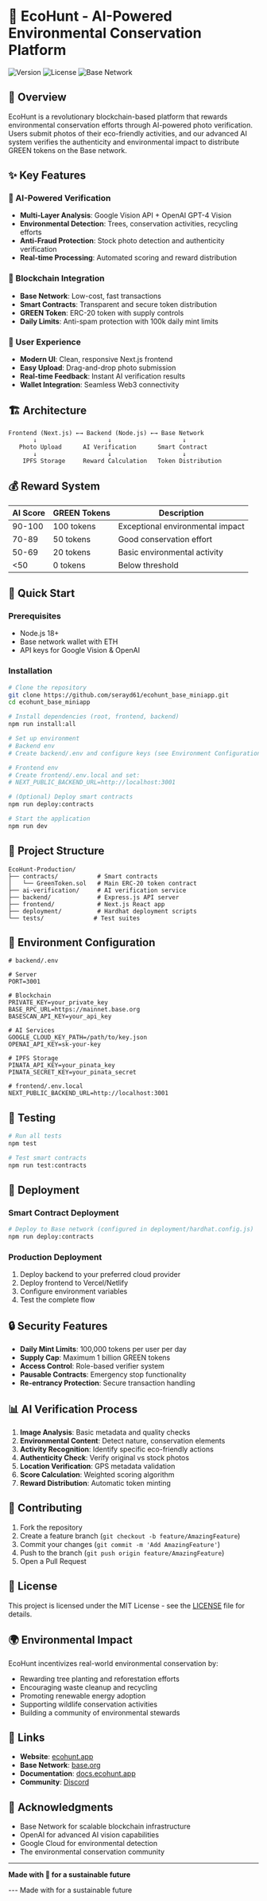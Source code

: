 # 🌱 EcoHunt - AI-Powered Environmental Conservation Platform

![Version](https://img.shields.io/badge/version-1.0.0-green.svg)
![License](https://img.shields.io/badge/license-MIT-blue.svg)
![Base Network](https://img.shields.io/badge/network-Base-blue.svg)

## 🎯 Overview

EcoHunt is a revolutionary blockchain-based platform that rewards environmental conservation efforts through AI-powered photo verification. Users submit photos of their eco-friendly activities, and our advanced AI system verifies the authenticity and environmental impact to distribute GREEN tokens on the Base network.

## ✨ Key Features

### 🤖 AI-Powered Verification
- **Multi-Layer Analysis**: Google Vision API + OpenAI GPT-4 Vision
- **Environmental Detection**: Trees, conservation activities, recycling efforts
- **Anti-Fraud Protection**: Stock photo detection and authenticity verification
- **Real-time Processing**: Automated scoring and reward distribution

### 🔗 Blockchain Integration
- **Base Network**: Low-cost, fast transactions
- **Smart Contracts**: Transparent and secure token distribution
- **GREEN Token**: ERC-20 token with supply controls
- **Daily Limits**: Anti-spam protection with 100k daily mint limits

### 🎨 User Experience
- **Modern UI**: Clean, responsive Next.js frontend
- **Easy Upload**: Drag-and-drop photo submission
- **Real-time Feedback**: Instant AI verification results
- **Wallet Integration**: Seamless Web3 connectivity

## 🏗 Architecture

```
Frontend (Next.js) ←→ Backend (Node.js) ←→ Base Network
       ↓                    ↓                    ↓
   Photo Upload      AI Verification      Smart Contract
       ↓                    ↓                    ↓
    IPFS Storage     Reward Calculation   Token Distribution
```

## 💰 Reward System

| AI Score | GREEN Tokens | Description |
|----------|--------------|-------------|
| 90-100   | 100 tokens   | Exceptional environmental impact |
| 70-89    | 50 tokens    | Good conservation effort |
| 50-69    | 20 tokens    | Basic environmental activity |
| <50      | 0 tokens     | Below threshold |

## 🚀 Quick Start

### Prerequisites
- Node.js 18+
- Base network wallet with ETH
- API keys for Google Vision & OpenAI

### Installation
```bash
# Clone the repository
git clone https://github.com/serayd61/ecohunt_base_miniapp.git
cd ecohunt_base_miniapp

# Install dependencies (root, frontend, backend)
npm run install:all

# Set up environment
# Backend env
# Create backend/.env and configure keys (see Environment Configuration)

# Frontend env
# Create frontend/.env.local and set:
# NEXT_PUBLIC_BACKEND_URL=http://localhost:3001

# (Optional) Deploy smart contracts
npm run deploy:contracts

# Start the application
npm run dev
```

## 📁 Project Structure

```
EcoHunt-Production/
├── contracts/           # Smart contracts
│   └── GreenToken.sol   # Main ERC-20 token contract
├── ai-verification/     # AI verification service
├── backend/             # Express.js API server
├── frontend/            # Next.js React app
├── deployment/          # Hardhat deployment scripts
└── tests/              # Test suites
```

## 🔧 Environment Configuration

```env
# backend/.env

# Server
PORT=3001

# Blockchain
PRIVATE_KEY=your_private_key
BASE_RPC_URL=https://mainnet.base.org
BASESCAN_API_KEY=your_api_key

# AI Services
GOOGLE_CLOUD_KEY_PATH=/path/to/key.json
OPENAI_API_KEY=sk-your-key

# IPFS Storage
PINATA_API_KEY=your_pinata_key
PINATA_SECRET_KEY=your_pinata_secret

# frontend/.env.local
NEXT_PUBLIC_BACKEND_URL=http://localhost:3001
```

## 🧪 Testing

```bash
# Run all tests
npm test

# Test smart contracts
npm run test:contracts
```

## 🚀 Deployment

### Smart Contract Deployment
```bash
# Deploy to Base network (configured in deployment/hardhat.config.js)
npm run deploy:contracts
```

### Production Deployment
1. Deploy backend to your preferred cloud provider
2. Deploy frontend to Vercel/Netlify
3. Configure environment variables
4. Test the complete flow

## 🔒 Security Features

- **Daily Mint Limits**: 100,000 tokens per user per day
- **Supply Cap**: Maximum 1 billion GREEN tokens
- **Access Control**: Role-based verifier system
- **Pausable Contracts**: Emergency stop functionality
- **Re-entrancy Protection**: Secure transaction handling

## 📊 AI Verification Process

1. **Image Analysis**: Basic metadata and quality checks
2. **Environmental Content**: Detect nature, conservation elements
3. **Activity Recognition**: Identify specific eco-friendly actions
4. **Authenticity Check**: Verify original vs stock photos
5. **Location Verification**: GPS metadata validation
6. **Score Calculation**: Weighted scoring algorithm
7. **Reward Distribution**: Automatic token minting

## 🤝 Contributing

1. Fork the repository
2. Create a feature branch (`git checkout -b feature/AmazingFeature`)
3. Commit your changes (`git commit -m 'Add AmazingFeature'`)
4. Push to the branch (`git push origin feature/AmazingFeature`)
5. Open a Pull Request

## 📄 License

This project is licensed under the MIT License - see the [LICENSE](LICENSE) file for details.

## 🌍 Environmental Impact

EcoHunt incentivizes real-world environmental conservation by:
- Rewarding tree planting and reforestation efforts
- Encouraging waste cleanup and recycling
- Promoting renewable energy adoption
- Supporting wildlife conservation activities
- Building a community of environmental stewards

## 🔗 Links

- **Website**: [ecohunt.app](https://ecohunt.app)
- **Base Network**: [base.org](https://base.org)
- **Documentation**: [docs.ecohunt.app](https://docs.ecohunt.app)
- **Community**: [Discord](https://discord.gg/ecohunt)

## 🙏 Acknowledgments

- Base Network for scalable blockchain infrastructure
- OpenAI for advanced AI vision capabilities
- Google Cloud for environmental detection
- The environmental conservation community

---

**Made with 💚 for a sustainable future**

 
 - - -  
  
 * * M a d e   w i t h     f o r   a   s u s t a i n a b l e   f u t u r e * *  
 